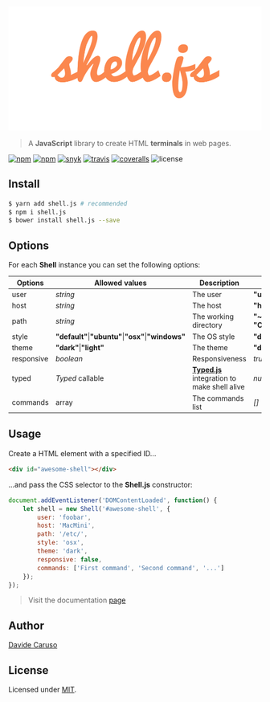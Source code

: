 ![Shell.js](assets/images/logo.margins.png)
> A **JavaScript** library to create HTML **terminals** in web pages.

[![npm](https://img.shields.io/npm/v/shell.js.svg)](https://www.npmjs.com/package/shell.js)
[![npm](https://img.shields.io/npm/dm/shell.js.svg)](https://www.npmjs.com/package/shell.js)
[![snyk](https://snyk.io/test/github/davidecaruso/shell.js/badge.svg)](https://snyk.io/test/github/davidecaruso/shell.js)
[![travis](https://travis-ci.org/davidecaruso/shell.js.svg?branch=master)](https://travis-ci.org/davidecaruso/shell.js)
[![coveralls](https://coveralls.io/repos/github/davidecaruso/shell.js/badge.svg?branch=master)](https://coveralls.io/github/davidecaruso/shell.js?branch=master)
![license](https://img.shields.io/github/license/davidecaruso/shell.js.svg)

## Install
```bash
$ yarn add shell.js # recommended
$ npm i shell.js
$ bower install shell.js --save
```

## Options
For each **Shell** instance you can set the following options:

| Options | Allowed values | Description | Defaut value |
| ------- | -------------- | ----------- | ------------ |
| user | *string* | The user | **"user"** |
| host | *string* | The host | **"host"** |
| path | *string* | The working directory | **"~"** &#124; **"C:\Windows\system32\"** |
| style | **"default"**&#124;**"ubuntu"**&#124;**"osx"**&#124;**"windows"** | The OS style | **"default"** |
| theme | **"dark"**&#124;**"light"** | The theme | **"dark"** |
| responsive | *boolean* | Responsiveness  | *true* |
| typed | *Typed* callable | **[Typed.js](https://github.com/mattboldt/typed.js/)** integration to make shell alive | *null* |
| commands | array | The commands list | *[]* |


## Usage
Create a HTML element with a specified ID... 
```html
<div id="awesome-shell"></div>
```
...and pass the CSS selector to the **Shell.js** constructor:
```javascript
document.addEventListener('DOMContentLoaded', function() {
    let shell = new Shell('#awesome-shell', {
        user: 'foobar',
        host: 'MacMini',
        path: '/etc/',
        style: 'osx',
        theme: 'dark',
        responsive: false,
        commands: ['First command', 'Second command', '...']
    });
});
```

> Visit the documentation [page](https://davidecaruso.github.io/shell.js)

## Author
[Davide Caruso](https://davidecaruso.github.io)

## License
Licensed under [MIT](LICENSE).
